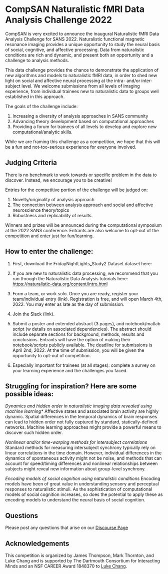# CompSAN Naturalistic fMRI Data Analysis Challenge 2022
CompSAN is very excited to announce the inaugural Naturalistic fMRI Data Analysis Challenge for SANS 2022. Naturalistic functional magnetic resonance imaging provides a unique opportunity to study the neural basis of social, cognitive, and affective processing. Data from naturalistic conditions are rich and dynamic, and present both an opportunity and a challenge to analysis methods.

This data challenge provides the chance to demonstrate the application of new algorithms and models to naturalistic fMRI data, in order to shed new light on social and affective neural processing at the intra- and/or inter-subject level. We welcome submissions from all levels of imaging experience, from individual trainees new to naturalistic data to groups well established in this approach.

The goals of the challenge include: 
1. Increasing a diversity of analysis approaches in SANS community
2. Advancing theory development based on computational approaches
3. Providing a forum for trainees of all levels to develop and explore new computational/analytic skills. 

While we are framing this challenge as a competition, we hope that this will be a fun and not-too-serious experience for everyone involved.

## Judging Criteria
There is no benchmark to work towards or specific problem in the data to discover. Instead, we encourage you to be creative!

Entries for the competitive portion of the challenge will be judged on:
1. Novelty/originality of analysis approach
2. The connection between analysis approach and social and affective neuroscience theory/topics
3. Robustness and replicability of results. 

Winners and prizes will be announced during the computational symposium at the 2022 SANS conference. Entrants are also welcome to opt-out of the competition and enter just for fun/learning.

## How to enter the challenge:
1. First, download the FridayNightLights_Study2 Dataset dataset here:

2. If you are new to naturalistic data processing, we recommend that you run through the Naturalistic Data Analysis tutorials here: https://naturalistic-data.org/content/intro.html

3. Form a team, or work solo. Once you are ready, register your team/individual entry (link). Registration is free, and will open March 4th, 2022. You may enter as late as the day of submission.

4. Join the Slack (link).

5. Submit a poster and extended abstract (3 pages), and notebook/matlab script (w details on associated dependencies). The abstract should include separate sections for background, methods, results and conclusions. Entrants will have the option of making their notebook/scripts publicly available. The deadline for submissions is April 2nd, 2022. At the time of submission, you will be given the opportunity to opt-out of competition.

6. Especially important for trainees (at all stages): complete a survey on your learning experience and the challenges you faced.

## Struggling for inspiration? Here are some possible ideas:
*Dynamics and hidden order in naturalistic imaging data revealed using machine learning**
Affective states and associated brain activity are highly dynamic. Spatial differences in the temporal dynamics of brain responses can lead to hidden order not fully captured by standard, statically-defined networks. Machine learning approaches might provide a powerful means to discover such hidden order.

*Nonlinear and/or time-warping methods for intersubject correlations*
Standard methods for measuring intersubject synchrony typically rely on linear correlations in the time domain. However, individual differences in the dynamics of spontaneous activity might not be noise, and methods that can account for speed/timing differences and nonlinear relationships between subjects might reveal new information about group-level synchrony.

*Encoding models of social cognition using naturalistic conditions*
Encoding models have been of great value in understanding sensory and perceptual responses to naturalistic stimuli. As the sophistication of computational models of social cognition increases, so does the potential to apply these as encoding models to understand the neural basis of social cognition.

## Questions
Please post any questions that arise on our [Discourse Page](https://www.askpbs.org/c/compsan-data-competition)

## Acknowledgements
This competition is organized by James Thompson, Mark Thornton, and Luke Chang and is supported by The Dartmouth Consortium for Interacting Minds and an NSF CAREER Award 1848370 to [Luke Chang](http://cosanlab.com).
